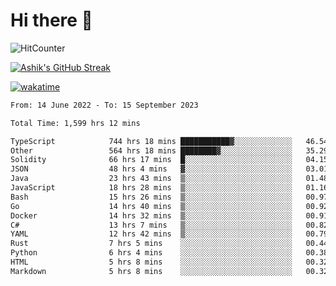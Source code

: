 # Hi there 👋

![HitCounter](https://hits.seeyoufarm.com/api/count/incr/badge.svg?url=https%3A%2F%2Fgithub.com%2Fashrhmn1212%2Fhit-counter)

<!-- ![Contribution Graph](https://github-readme-activity-graph.cyclic.app/graph?username=ashrhmn) -->


<!-- [![Top Langs](https://github-readme-stats.vercel.app/api/top-langs/?username=ashrhmn&layout=compact&theme=synthwave&langs_count=10&card_width=445)](https://github.com/anuraghazra/github-readme-stats) -->

[![Ashik's GitHub Streak](https://github-readme-streak-stats.herokuapp.com/?user=ashrhmn&theme=blood&fire=DD7F1C&background=151515&dates=9f9f9f&border=DD2727)](https://git.io/streak-stats)

<!-- ![Ashik's GitHub stats](https://github-readme-stats.vercel.app/api/?username=ashrhmn&show_icons=true&title_color=fff&icon_color=79ff97&text_color=9f9f9f&bg_color=151515) -->

[![wakatime](https://wakatime.com/badge/user/3df86613-ba63-4631-8e65-0ff18e7becad.svg)](https://wakatime.com/@3df86613-ba63-4631-8e65-0ff18e7becad)

<!--START_SECTION:waka-->

```txt
From: 14 June 2022 - To: 15 September 2023

Total Time: 1,599 hrs 12 mins

TypeScript            744 hrs 18 mins ███████████▓░░░░░░░░░░░░░   46.54 %
Other                 564 hrs 18 mins ████████▓░░░░░░░░░░░░░░░░   35.29 %
Solidity              66 hrs 17 mins  █░░░░░░░░░░░░░░░░░░░░░░░░   04.15 %
JSON                  48 hrs 4 mins   ▓░░░░░░░░░░░░░░░░░░░░░░░░   03.01 %
Java                  23 hrs 43 mins  ▒░░░░░░░░░░░░░░░░░░░░░░░░   01.48 %
JavaScript            18 hrs 28 mins  ▒░░░░░░░░░░░░░░░░░░░░░░░░   01.16 %
Bash                  15 hrs 26 mins  ▒░░░░░░░░░░░░░░░░░░░░░░░░   00.97 %
Go                    14 hrs 40 mins  ▒░░░░░░░░░░░░░░░░░░░░░░░░   00.92 %
Docker                14 hrs 32 mins  ▒░░░░░░░░░░░░░░░░░░░░░░░░   00.91 %
C#                    13 hrs 7 mins   ▒░░░░░░░░░░░░░░░░░░░░░░░░   00.82 %
YAML                  12 hrs 42 mins  ▒░░░░░░░░░░░░░░░░░░░░░░░░   00.79 %
Rust                  7 hrs 5 mins    ░░░░░░░░░░░░░░░░░░░░░░░░░   00.44 %
Python                6 hrs 4 mins    ░░░░░░░░░░░░░░░░░░░░░░░░░   00.38 %
HTML                  5 hrs 8 mins    ░░░░░░░░░░░░░░░░░░░░░░░░░   00.32 %
Markdown              5 hrs 8 mins    ░░░░░░░░░░░░░░░░░░░░░░░░░   00.32 %
```

<!--END_SECTION:waka-->


<!--### Most Used Languages
<img src="https://wakatime.com/share/@ashrhmn/24ecb986-5bf8-4607-af7f-0aab08908d8c.png" />

### Favourite Tools
<img src="https://wakatime.com/share/@ashrhmn/f4e08015-f3bc-460a-9228-95a3ba11c604.png" />-->
